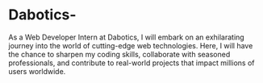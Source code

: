 # Dabotics-
As a Web Developer Intern at Dabotics, I will embark on an exhilarating journey into the world of cutting-edge web technologies. Here, I will have the chance to sharpen my coding skills, collaborate with seasoned professionals, and contribute to real-world projects that impact millions of users worldwide.
